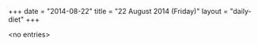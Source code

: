 +++
date = "2014-08-22"
title = "22 August 2014 (Friday)"
layout = "daily-diet"
+++

<p>&lt;no entries&gt;</p>
